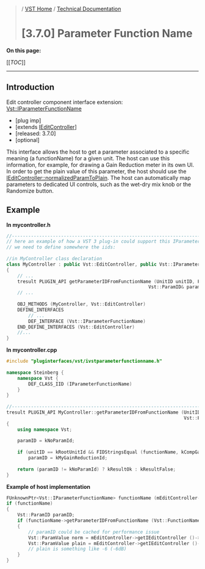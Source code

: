 >/ [VST Home](../../../) / [Technical Documentation](../../Index.md)
>
># \[3.7.0\] Parameter Function Name

**On this page:**

[[_TOC_]]

---

## Introduction

Edit controller component interface extension: [Vst::IParameterFunctionName](https://steinbergmedia.github.io/vst3_doc/vstinterfaces//classSteinberg_1_1Vst_1_1IParameterFunctionName.html)

- \[plug imp\]
- [extends [IEditController](https://steinbergmedia.github.io/vst3_doc/vstinterfaces/classSteinberg_1_1Vst_1_1IEditController.html)]
- \[released: 3.7.0\]
- \[optional\]

This interface allows the host to get a parameter associated to a specific meaning (a functionName) for a given unit. The host can use this information, for example, for drawing a Gain Reduction meter in its own UI. In order to get the plain value of this parameter, the host should use the [IEditController::normalizedParamToPlain](https://steinbergmedia.github.io/vst3_doc/vstinterfaces/classSteinberg_1_1Vst_1_1IEditController.html#a849747dc98909312b4cdbdeea82dbae0). The host can automatically map parameters to dedicated UI controls, such as the wet-dry mix knob or the Randomize button.

## Example

**In mycontroller.h**

``` c++
//------------------------------------------------------------------------
// here an example of how a VST 3 plug-in could support this IParameterFunctionName interface.
// we need to define somewhere the iids:
  
//in MyController class declaration
class MyController : public Vst::EditController, public Vst::IParameterFunctionName
{
    // ...
    tresult PLUGIN_API getParameterIDFromFunctionName (UnitID unitID, FIDString functionName,
                                                    Vst::ParamID& paramID) override;
    // ...
  
    OBJ_METHODS (MyController, Vst::EditController)
    DEFINE_INTERFACES
        // ...
        DEF_INTERFACE (Vst::IParameterFunctionName)
    END_DEFINE_INTERFACES (Vst::EditController)
    //...
}
```

**In mycontroller.cpp**

``` c++
#include "pluginterfaces/vst/ivstparameterfunctionname.h"
 
namespace Steinberg {
    namespace Vst {
        DEF_CLASS_IID (IParameterFunctionName)
    }
}
  
//------------------------------------------------------------------------
tresult PLUGIN_API MyController::getParameterIDFromFunctionName (UnitID unitID, FIDString functionName,
                                                                 Vst::ParamID& paramID)
{
    using namespace Vst;
  
    paramID = kNoParamId;
  
    if (unitID == kRootUnitId && FIDStringsEqual (functionName, kCompGainReduction))
        paramID = kMyGainReductionId;
  
    return (paramID != kNoParamId) ? kResultOk : kResultFalse;
}
```

**Example of host implementation**

``` c++
FUnknownPtr<Vst::IParameterFunctionName> functionName (mEditController->getIEditController ());
if (functionName)
{
    Vst::ParamID paramID;
    if (functionName->getParameterIDFromFunctionName (Vst::FunctionNameType::kCompGainReduction, paramID) == kResultTrue)
    {
        // paramID could be cached for performance issue
        Vst::ParamValue norm = mEditController->getIEditController ()->getParamNormalized (paramID);
        Vst::ParamValue plain = mEditController->getIEditController ()->normalizedParamToPlain (paramID, norm);
        // plain is something like -6 (-6dB)
    }
}
```
